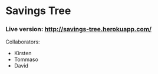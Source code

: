 # Savings Tree

### Live version: http://savings-tree.herokuapp.com/

Collaborators:
- Kirsten
- Tommaso
- David
